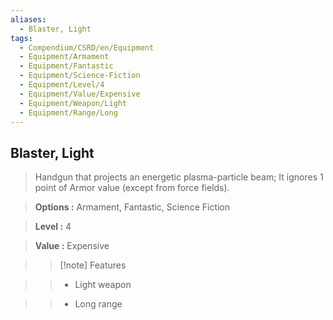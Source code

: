 ```yaml
---
aliases:
  - Blaster, Light
tags:
  - Compendium/CSRD/en/Equipment
  - Equipment/Armament
  - Equipment/Fantastic
  - Equipment/Science-Fiction
  - Equipment/Level/4
  - Equipment/Value/Expensive
  - Equipment/Weapon/Light
  - Equipment/Range/Long
---
```

  
    
## Blaster, Light    
    
>Handgun that projects an energetic plasma-particle beam; It ignores 1 point of Armor value (except from force fields).    
> **Options :** Armament, Fantastic, Science Fiction    
> **Level :** 4    
> **Value :** Expensive    
>>[!note] Features    
>> - Light weapon    
>> - Long range